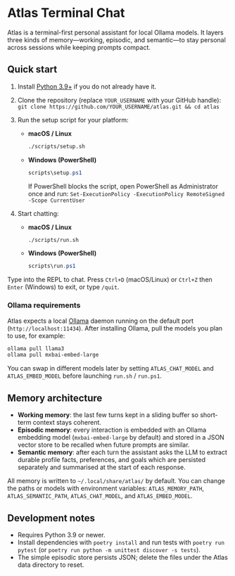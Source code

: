 # Atlas Terminal Chat

Atlas is a terminal-first personal assistant for local Ollama models. It layers
three kinds of memory—working, episodic, and semantic—to stay personal across
sessions while keeping prompts compact.

## Quick start

1. Install [Python 3.9+](https://www.python.org/downloads/) if you do not already have it.
2. Clone the repository (replace `YOUR_USERNAME` with your GitHub handle):
   `git clone https://github.com/YOUR_USERNAME/atlas.git && cd atlas`
3. Run the setup script for your platform:

   - **macOS / Linux**
     ```bash
     ./scripts/setup.sh
     ```
   - **Windows (PowerShell)**
     ```powershell
     scripts\setup.ps1
     ```
     If PowerShell blocks the script, open PowerShell as Administrator once and run:
     `Set-ExecutionPolicy -ExecutionPolicy RemoteSigned -Scope CurrentUser`

4. Start chatting:

   - **macOS / Linux**
     ```bash
     ./scripts/run.sh
     ```
   - **Windows (PowerShell)**
     ```powershell
     scripts\run.ps1
     ```

Type into the REPL to chat. Press `Ctrl+D` (macOS/Linux) or `Ctrl+Z` then `Enter` (Windows) to exit, or type `/quit`.

### Ollama requirements

Atlas expects a local [Ollama](https://ollama.com/) daemon running on the
default port (`http://localhost:11434`). After installing Ollama, pull the
models you plan to use, for example:

```bash
ollama pull llama3
ollama pull mxbai-embed-large
```

You can swap in different models later by setting `ATLAS_CHAT_MODEL` and
`ATLAS_EMBED_MODEL` before launching `run.sh` / `run.ps1`.

## Memory architecture

- **Working memory**: the last few turns kept in a sliding buffer so short-term
  context stays coherent.
- **Episodic memory**: every interaction is embedded with an Ollama embedding
  model (`mxbai-embed-large` by default) and stored in a JSON vector store to be
  recalled when future prompts are similar.
- **Semantic memory**: after each turn the assistant asks the LLM to extract
  durable profile facts, preferences, and goals which are persisted separately
  and summarised at the start of each response.

All memory is written to `~/.local/share/atlas/` by default. You can change the
paths or models with environment variables: `ATLAS_MEMORY_PATH`,
`ATLAS_SEMANTIC_PATH`, `ATLAS_CHAT_MODEL`, and `ATLAS_EMBED_MODEL`.

## Development notes

- Requires Python 3.9 or newer.
- Install dependencies with `poetry install` and run tests with
  `poetry run pytest` (or `poetry run python -m unittest discover -s tests`).
- The simple episodic store persists JSON; delete the files under the Atlas
  data directory to reset.
